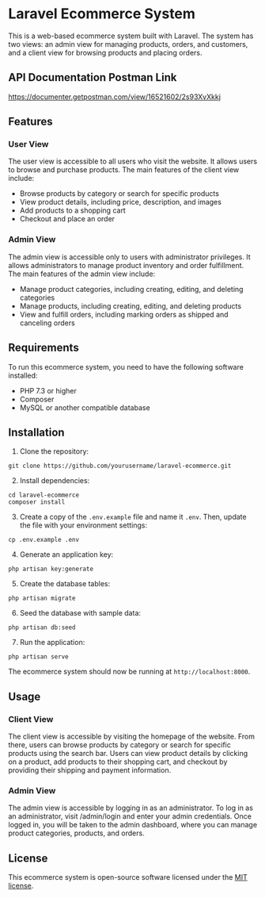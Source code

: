 # Laravel Ecommerce System

This is a web-based ecommerce system built with Laravel. The system has two views: an admin view for managing products, orders, and customers, and a client view for browsing products and placing orders.

## API Documentation Postman Link

https://documenter.getpostman.com/view/16521602/2s93XvXkkj

## Features

### User View

The user view is accessible to all users who visit the website. It allows users to browse and purchase products. The main features of the client view include:

- Browse products by category or search for specific products
- View product details, including price, description, and images
- Add products to a shopping cart
- Checkout and place an order

### Admin View

The admin view is accessible only to users with administrator privileges. It allows administrators to manage product inventory and order fulfillment. The main features of the admin view include:

- Manage product categories, including creating, editing, and deleting categories
- Manage products, including creating, editing, and deleting products
- View and fulfill orders, including marking orders as shipped and canceling orders

## Requirements

To run this ecommerce system, you need to have the following software installed:

- PHP 7.3 or higher
- Composer
- MySQL or another compatible database

## Installation

1. Clone the repository:
```
git clone https://github.com/yourusername/laravel-ecommerce.git
```
2. Install dependencies:
```
cd laravel-ecommerce
composer install
```
3. Create a copy of the `.env.example` file and name it `.env`. Then, update the file with your environment settings:
```
cp .env.example .env
```
4. Generate an application key:
```
php artisan key:generate
```
5. Create the database tables:
```
php artisan migrate
```
6. Seed the database with sample data:
```
php artisan db:seed
```
7. Run the application:
```
php artisan serve
```

The ecommerce system should now be running at `http://localhost:8000`.

## Usage

### Client View
The client view is accessible by visiting the homepage of the website. From there, users can browse products by category or search for specific products using the search bar. Users can view product details by clicking on a product, add products to their shopping cart, and checkout by providing their shipping and payment information.

### Admin View
The admin view is accessible by logging in as an administrator. To log in as an administrator, visit /admin/login and enter your admin credentials. Once logged in, you will be taken to the admin dashboard, where you can manage product categories, products, and orders.

## License

This ecommerce system is open-source software licensed under the [MIT license](https://opensource.org/licenses/MIT).



